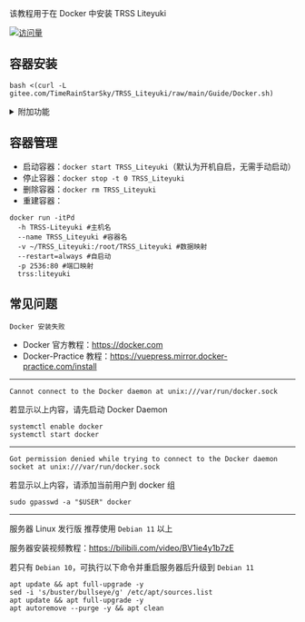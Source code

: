 该教程用于在 Docker 中安装 TRSS Liteyuki

[![访问量](https://profile-counter.glitch.me/TimeRainStarSky-Docker/count.svg)](https://docker.com)

## 容器安装

```
bash <(curl -L gitee.com/TimeRainStarSky/TRSS_Liteyuki/raw/main/Guide/Docker.sh)
```

<details><summary>附加功能</summary>

自定义 安装路径 `DIR` 启动命令 `CMD` 容器名 `DKNAME` （可用于多开）

举例：将脚本安装至 `/Bot` 启动命令 `trss` 容器名 `TRSS` 

```
DIR=/Bot CMD=trss DKNAME=TRSS bash <(x
```

</details>

## 容器管理

- 启动容器：`docker start TRSS_Liteyuki`（默认为开机自启，无需手动启动）
- 停止容器：`docker stop -t 0 TRSS_Liteyuki`
- 删除容器：`docker rm TRSS_Liteyuki`
- 重建容器：

```
docker run -itPd
  -h TRSS-Liteyuki #主机名
  --name TRSS_Liteyuki #容器名
  -v ~/TRSS_Liteyuki:/root/TRSS_Liteyuki #数据映射
  --restart=always #自启动
  -p 2536:80 #端口映射
  trss:liteyuki
```

## 常见问题

```
Docker 安装失败
```

- Docker 官方教程：https://docker.com
- Docker-Practice 教程：https://vuepress.mirror.docker-practice.com/install

---

```
Cannot connect to the Docker daemon at unix:///var/run/docker.sock
```

若显示以上内容，请先启动 Docker Daemon

```
systemctl enable docker
systemctl start docker
```

---

```
Got permission denied while trying to connect to the Docker daemon socket at unix:///var/run/docker.sock
```

若显示以上内容，请添加当前用户到 docker 组

```
sudo gpasswd -a "$USER" docker
```

---

服务器 Linux 发行版 推荐使用 `Debian 11` 以上

服务器安装视频教程：<https://bilibili.com/video/BV1ie4y1b7zE>

若只有 `Debian 10`，可执行以下命令并重启服务器后升级到 `Debian 11`

```
apt update && apt full-upgrade -y
sed -i 's/buster/bullseye/g' /etc/apt/sources.list
apt update && apt full-upgrade -y
apt autoremove --purge -y && apt clean
```
